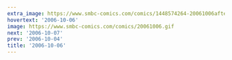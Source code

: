 ```yaml
---
extra_image: https://www.smbc-comics.com/comics/1448574264-20061006after.png
hovertext: '2006-10-06'
image: https://www.smbc-comics.com/comics/20061006.gif
next: '2006-10-07'
prev: '2006-10-04'
title: '2006-10-06'
---
```

